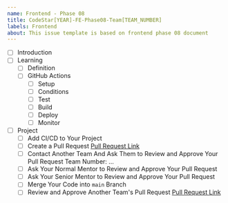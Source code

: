 ```yaml
---
name: Frontend - Phase 08
title: CodeStar[YEAR]-FE-Phase08-Team[TEAM_NUMBER]
labels: Frontend
about: This issue template is based on frontend phase 08 document
---
```


-   [ ] Introduction
-   [ ] Learning
    -   [ ] Definition
    -   [ ] GitHub Actions
        -   [ ] Setup
        -   [ ] Conditions
        -   [ ] Test
        -   [ ] Build
        -   [ ] Deploy
        -   [ ] Monitor
-   [ ] Project
    -   [ ] Add CI/CD to Your Project
    -   [ ] Create a Pull Request
            [Pull Request Link](#)
    -   [ ] Contact Another Team And Ask Them to Review and Approve Your Pull Request
            Team Number: ...
    -   [ ] Ask Your Normal Mentor to Review and Approve Your Pull Request
    -   [ ] Ask Your Senior Mentor to Review and Approve Your Pull Request
    -   [ ] Merge Your Code into `main` Branch
    -   [ ] Review and Approve Another Team's Pull Request
            [Pull Request Link](#)
